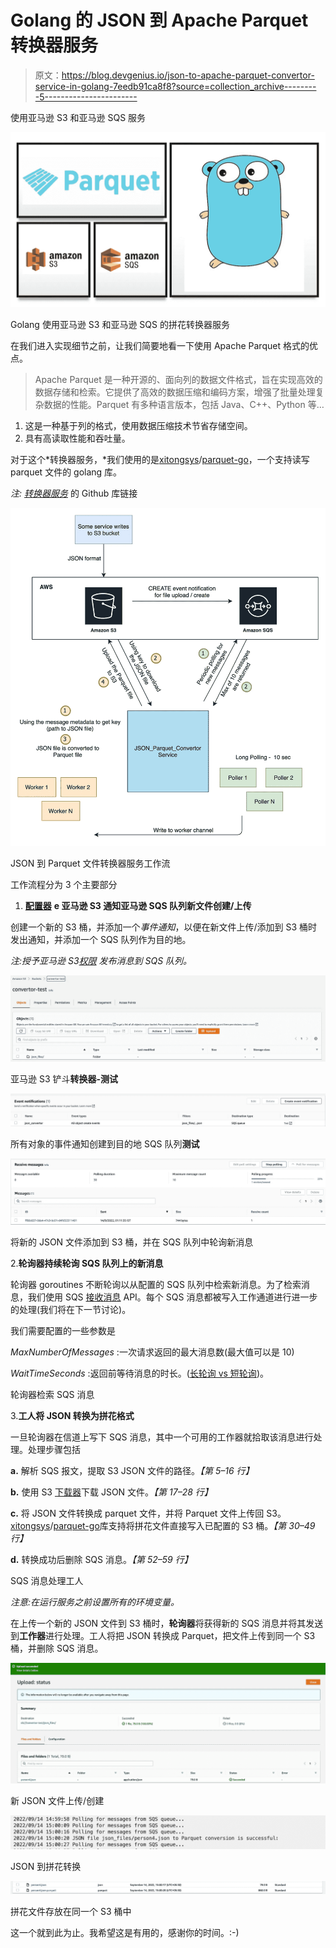 # Golang 的 JSON 到 Apache Parquet 转换器服务

> 原文：<https://blog.devgenius.io/json-to-apache-parquet-convertor-service-in-golang-7eedb91ca8f8?source=collection_archive---------5----------------------->

使用亚马逊 S3 和亚马逊 SQS 服务

![](img/93417f23a1ac3d4216fb21712f993a09.png)

Golang 使用亚马逊 S3 和亚马逊 SQS 的拼花转换器服务

在我们进入实现细节之前，让我们简要地看一下使用 Apache Parquet 格式的优点。

> Apache Parquet 是一种开源的、面向列的数据文件格式，旨在实现高效的数据存储和检索。它提供了高效的数据压缩和编码方案，增强了批量处理复杂数据的性能。Parquet 有多种语言版本，包括 Java、C++、Python 等…

1.  这是一种基于列的格式，使用数据压缩技术节省存储空间。
2.  具有高读取性能和吞吐量。

对于这个*转换器服务，*我们使用的是[xitongsys](https://github.com/xitongsys)/[parquet-go](https://github.com/xitongsys/parquet-go)，一个支持读写 parquet 文件的 golang 库。

*注:* [*转换器服务*](https://github.com/gajendarp05/go_json_parquet_convertor) 的 Github 库链接

![](img/e1845aa7534390f3b58cdee55fb99578.png)

JSON 到 Parquet 文件转换器服务工作流

工作流程分为 3 个主要部分

1.  [**配置器**](https://docs.aws.amazon.com/AmazonS3/latest/userguide/ways-to-add-notification-config-to-bucket.html) **e 亚马逊 S3 通知亚马逊 SQS 队列新文件创建/上传**

创建一个新的 S3 桶，并添加一个*事件通知*，以便在新文件上传/添加到 S3 桶时发出通知，并添加一个 SQS 队列作为目的地。

*注:授予亚马逊 S3*[*权限*](https://docs.aws.amazon.com/AmazonS3/latest/userguide/grant-destinations-permissions-to-s3.html) *发布消息到 SQS 队列。*

![](img/56e73fe5cf0f89a9df3dad2b2d0447da.png)

亚马逊 S3 铲斗**转换器-测试**

![](img/8f0a96a1879b3a35553558c0b8c0def1.png)

所有对象的事件通知创建到目的地 SQS 队列**测试**

![](img/86d416b09697accbd1a9243bf8958352.png)

将新的 JSON 文件添加到 S3 桶，并在 SQS 队列中轮询新消息

2.**轮询器持续轮询 SQS 队列上的新消息**

轮询器 goroutines 不断轮询以从配置的 SQS 队列中检索新消息。为了检索消息，我们使用 SQS [接收消息](https://docs.aws.amazon.com/AWSSimpleQueueService/latest/APIReference/API_ReceiveMessage.html) API。每个 SQS 消息都被写入工作通道进行进一步的处理(我们将在下一节讨论)。

我们需要配置的一些参数是

*MaxNumberOfMessages* :一次请求返回的最大消息数(最大值可以是 10)

*WaitTimeSeconds* :返回前等待消息的时长。([长轮询 vs 短轮询](https://docs.aws.amazon.com/AWSSimpleQueueService/latest/SQSDeveloperGuide/sqs-short-and-long-polling.html))。

轮询器检索 SQS 消息

3.**工人将 JSON 转换为拼花格式**

一旦轮询器在信道上写下 SQS 消息，其中一个可用的工作器就拾取该消息进行处理。处理步骤包括

**a.** 解析 SQS 报文，提取 S3 JSON 文件的路径。*【第 5–16 行】*

**b.** 使用 S3 [下载器](https://docs.aws.amazon.com/sdk-for-go/api/service/s3/s3manager/#Downloader.Download)下载 JSON 文件。*【第 17–28 行】*

**c.** 将 JSON 文件转换成 parquet 文件，并将 Parquet 文件上传回 S3。[xitongsys](https://github.com/xitongsys)/[parquet-go](https://github.com/xitongsys/parquet-go)库支持将拼花文件直接写入已配置的 S3 桶。*【第 30–49 行】*

**d.** 转换成功后删除 SQS 消息。*【第 52–59 行】*

SQS 消息处理工人

*注意:在运行服务之前设置所有的环境变量。*

在上传一个新的 JSON 文件到 S3 桶时，**轮询器**将获得新的 SQS 消息并将其发送到**工作器**进行处理。工人将把 JSON 转换成 Parquet，把文件上传到同一个 S3 桶，并删除 SQS 消息。

![](img/6419d93887249bc192a60a89ff840510.png)

新 JSON 文件上传/创建

![](img/b28d04458e99a837459bdbb6674ac46d.png)

JSON 到拼花转换

![](img/8fcaa832b737294aa2bbaa556cf31032.png)

拼花文件存放在同一个 S3 桶中

这一个就到此为止。我希望这是有用的，感谢你的时间。:-)